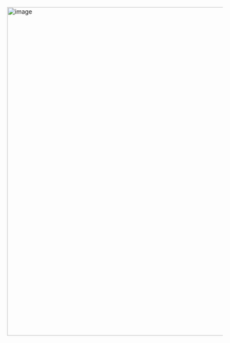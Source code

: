 <img width="1366" height="768" alt="image" src="https://github.com/user-attachments/assets/7d012397-b35b-4757-91bb-92539719ffe3" />

